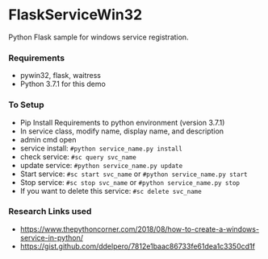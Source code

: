 # FlaskServiceWin32
Python Flask sample for windows service registration.

### Requirements
  * pywin32, flask, waitress
  * Python 3.7.1 for this demo

### To Setup
  * Pip Install Requirements to python environment (version 3.7.1)
  * In service class,  modify  name, display name, and description
  * admin cmd open
  * service install: `#python service_name.py install`
  * check service: `#sc query svc_name`
  * update service: `#python service_name.py update`
  * Start service: `#sc start svc_name` or `#python service_name.py start`
  * Stop service: `#sc stop svc_name` or `#python service_name.py stop`
  * If you want to delete this service: `#sc delete svc_name`

### Research Links used
- https://www.thepythoncorner.com/2018/08/how-to-create-a-windows-service-in-python/
- https://gist.github.com/ddelpero/7812e1baac86733fe61dea1c3350cd1f